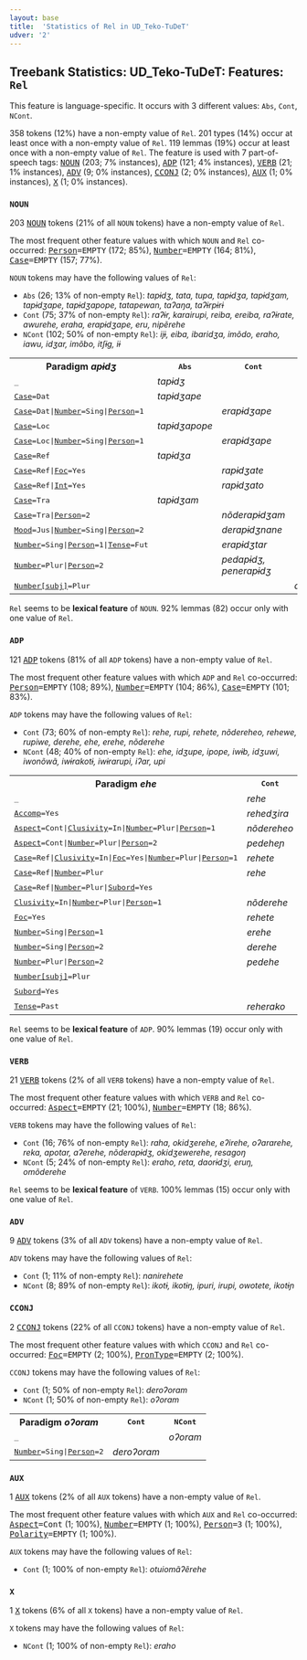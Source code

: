 ```yaml
---
layout: base
title:  'Statistics of Rel in UD_Teko-TuDeT'
udver: '2'
---
```


## Treebank Statistics: UD_Teko-TuDeT: Features: `Rel`

This feature is language-specific.
It occurs with 3 different values: `Abs`, `Cont`, `NCont`.

358 tokens (12%) have a non-empty value of `Rel`.
201 types (14%) occur at least once with a non-empty value of `Rel`.
119 lemmas (19%) occur at least once with a non-empty value of `Rel`.
The feature is used with 7 part-of-speech tags: <tt><a href="eme_tudet-pos-NOUN.html">NOUN</a></tt> (203; 7% instances), <tt><a href="eme_tudet-pos-ADP.html">ADP</a></tt> (121; 4% instances), <tt><a href="eme_tudet-pos-VERB.html">VERB</a></tt> (21; 1% instances), <tt><a href="eme_tudet-pos-ADV.html">ADV</a></tt> (9; 0% instances), <tt><a href="eme_tudet-pos-CCONJ.html">CCONJ</a></tt> (2; 0% instances), <tt><a href="eme_tudet-pos-AUX.html">AUX</a></tt> (1; 0% instances), <tt><a href="eme_tudet-pos-X.html">X</a></tt> (1; 0% instances).

### `NOUN`

203 <tt><a href="eme_tudet-pos-NOUN.html">NOUN</a></tt> tokens (21% of all `NOUN` tokens) have a non-empty value of `Rel`.

The most frequent other feature values with which `NOUN` and `Rel` co-occurred: <tt><a href="eme_tudet-feat-Person.html">Person</a></tt><tt>=EMPTY</tt> (172; 85%), <tt><a href="eme_tudet-feat-Number.html">Number</a></tt><tt>=EMPTY</tt> (164; 81%), <tt><a href="eme_tudet-feat-Case.html">Case</a></tt><tt>=EMPTY</tt> (157; 77%).

`NOUN` tokens may have the following values of `Rel`:

* `Abs` (26; 13% of non-empty `Rel`): <em>tapɨdʒ, tata, tupa, tapɨdʒa, tapɨdʒam, tapɨdʒape, tapɨdʒapope, tatapewan, taʔaŋa, taʔɨrpɨrɨ</em>
* `Cont` (75; 37% of non-empty `Rel`): <em>raʔɨr, karairupi, reiba, ereiba, raʔɨrate, awurehe, eraha, erapɨdʒape, eru, nipẽrehe</em>
* `NCont` (102; 50% of non-empty `Rel`): <em>ijɨ, eiba, ibaridʒa, imõdo, eraho, iawu, idʒar, imõbo, itʃɨg, iɨ</em>

<table>
  <tr><th>Paradigm <i>apɨdʒ</i></th><th><tt>Abs</tt></th><th><tt>Cont</tt></th><th><tt>NCont</tt></th></tr>
  <tr><td><tt>_</tt></td><td><em>tapɨdʒ</em></td><td></td><td></td></tr>
  <tr><td><tt><tt><a href="eme_tudet-feat-Case.html">Case</a></tt><tt>=Dat</tt></tt></td><td><em>tapɨdʒape</em></td><td></td><td></td></tr>
  <tr><td><tt><tt><a href="eme_tudet-feat-Case.html">Case</a></tt><tt>=Dat</tt>|<tt><a href="eme_tudet-feat-Number.html">Number</a></tt><tt>=Sing</tt>|<tt><a href="eme_tudet-feat-Person.html">Person</a></tt><tt>=1</tt></tt></td><td></td><td><em>erapɨdʒape</em></td><td></td></tr>
  <tr><td><tt><tt><a href="eme_tudet-feat-Case.html">Case</a></tt><tt>=Loc</tt></tt></td><td><em>tapɨdʒapope</em></td><td></td><td></td></tr>
  <tr><td><tt><tt><a href="eme_tudet-feat-Case.html">Case</a></tt><tt>=Loc</tt>|<tt><a href="eme_tudet-feat-Number.html">Number</a></tt><tt>=Sing</tt>|<tt><a href="eme_tudet-feat-Person.html">Person</a></tt><tt>=1</tt></tt></td><td></td><td><em>erapɨdʒape</em></td><td></td></tr>
  <tr><td><tt><tt><a href="eme_tudet-feat-Case.html">Case</a></tt><tt>=Ref</tt></tt></td><td><em>tapɨdʒa</em></td><td></td><td></td></tr>
  <tr><td><tt><tt><a href="eme_tudet-feat-Case.html">Case</a></tt><tt>=Ref</tt>|<tt><a href="eme_tudet-feat-Foc.html">Foc</a></tt><tt>=Yes</tt></tt></td><td></td><td><em>rapɨdʒate</em></td><td></td></tr>
  <tr><td><tt><tt><a href="eme_tudet-feat-Case.html">Case</a></tt><tt>=Ref</tt>|<tt><a href="eme_tudet-feat-Int.html">Int</a></tt><tt>=Yes</tt></tt></td><td></td><td><em>rapɨdʒato</em></td><td></td></tr>
  <tr><td><tt><tt><a href="eme_tudet-feat-Case.html">Case</a></tt><tt>=Tra</tt></tt></td><td><em>tapɨdʒam</em></td><td></td><td></td></tr>
  <tr><td><tt><tt><a href="eme_tudet-feat-Case.html">Case</a></tt><tt>=Tra</tt>|<tt><a href="eme_tudet-feat-Person.html">Person</a></tt><tt>=2</tt></tt></td><td></td><td><em>nõderapɨdʒam</em></td><td></td></tr>
  <tr><td><tt><tt><a href="eme_tudet-feat-Mood.html">Mood</a></tt><tt>=Jus</tt>|<tt><a href="eme_tudet-feat-Number.html">Number</a></tt><tt>=Sing</tt>|<tt><a href="eme_tudet-feat-Person.html">Person</a></tt><tt>=2</tt></tt></td><td></td><td><em>derapɨdʒnane</em></td><td></td></tr>
  <tr><td><tt><tt><a href="eme_tudet-feat-Number.html">Number</a></tt><tt>=Sing</tt>|<tt><a href="eme_tudet-feat-Person.html">Person</a></tt><tt>=1</tt>|<tt><a href="eme_tudet-feat-Tense.html">Tense</a></tt><tt>=Fut</tt></tt></td><td></td><td><em>erapɨdʒtar</em></td><td></td></tr>
  <tr><td><tt><tt><a href="eme_tudet-feat-Number.html">Number</a></tt><tt>=Plur</tt>|<tt><a href="eme_tudet-feat-Person.html">Person</a></tt><tt>=2</tt></tt></td><td></td><td><em>pedapɨdʒ, penerapɨdʒ</em></td><td></td></tr>
  <tr><td><tt><tt><a href="eme_tudet-feat-Number-subj.html">Number[subj]</a></tt><tt>=Plur</tt></tt></td><td></td><td></td><td><em>apɨdʒoŋ</em></td></tr>
</table>

`Rel` seems to be **lexical feature** of `NOUN`. 92% lemmas (82) occur only with one value of `Rel`.

### `ADP`

121 <tt><a href="eme_tudet-pos-ADP.html">ADP</a></tt> tokens (81% of all `ADP` tokens) have a non-empty value of `Rel`.

The most frequent other feature values with which `ADP` and `Rel` co-occurred: <tt><a href="eme_tudet-feat-Person.html">Person</a></tt><tt>=EMPTY</tt> (108; 89%), <tt><a href="eme_tudet-feat-Number.html">Number</a></tt><tt>=EMPTY</tt> (104; 86%), <tt><a href="eme_tudet-feat-Case.html">Case</a></tt><tt>=EMPTY</tt> (101; 83%).

`ADP` tokens may have the following values of `Rel`:

* `Cont` (73; 60% of non-empty `Rel`): <em>rehe, rupi, rehete, nõdereheo, rehewe, rupiwe, derehe, ehe, erehe, nõderehe</em>
* `NCont` (48; 40% of non-empty `Rel`): <em>ehe, idʒupe, ipope, iwɨb, idʒuwi, iwonõwã, iwɨrakotɨ, iwɨrarupi, iʔar, upi</em>

<table>
  <tr><th>Paradigm <i>ehe</i></th><th><tt>Cont</tt></th><th><tt>NCont</tt></th></tr>
  <tr><td><tt>_</tt></td><td><em>rehe</em></td><td><em>ehe</em></td></tr>
  <tr><td><tt><tt><a href="eme_tudet-feat-Accomp.html">Accomp</a></tt><tt>=Yes</tt></tt></td><td><em>rehedʒira</em></td><td></td></tr>
  <tr><td><tt><tt><a href="eme_tudet-feat-Aspect.html">Aspect</a></tt><tt>=Cont</tt>|<tt><a href="eme_tudet-feat-Clusivity.html">Clusivity</a></tt><tt>=In</tt>|<tt><a href="eme_tudet-feat-Number.html">Number</a></tt><tt>=Plur</tt>|<tt><a href="eme_tudet-feat-Person.html">Person</a></tt><tt>=1</tt></tt></td><td><em>nõdereheo</em></td><td></td></tr>
  <tr><td><tt><tt><a href="eme_tudet-feat-Aspect.html">Aspect</a></tt><tt>=Cont</tt>|<tt><a href="eme_tudet-feat-Number.html">Number</a></tt><tt>=Plur</tt>|<tt><a href="eme_tudet-feat-Person.html">Person</a></tt><tt>=2</tt></tt></td><td><em>pedeheɲ</em></td><td></td></tr>
  <tr><td><tt><tt><a href="eme_tudet-feat-Case.html">Case</a></tt><tt>=Ref</tt>|<tt><a href="eme_tudet-feat-Clusivity.html">Clusivity</a></tt><tt>=In</tt>|<tt><a href="eme_tudet-feat-Foc.html">Foc</a></tt><tt>=Yes</tt>|<tt><a href="eme_tudet-feat-Number.html">Number</a></tt><tt>=Plur</tt>|<tt><a href="eme_tudet-feat-Person.html">Person</a></tt><tt>=1</tt></tt></td><td><em>rehete</em></td><td></td></tr>
  <tr><td><tt><tt><a href="eme_tudet-feat-Case.html">Case</a></tt><tt>=Ref</tt>|<tt><a href="eme_tudet-feat-Number.html">Number</a></tt><tt>=Plur</tt></tt></td><td><em>rehe</em></td><td></td></tr>
  <tr><td><tt><tt><a href="eme_tudet-feat-Case.html">Case</a></tt><tt>=Ref</tt>|<tt><a href="eme_tudet-feat-Number.html">Number</a></tt><tt>=Plur</tt>|<tt><a href="eme_tudet-feat-Subord.html">Subord</a></tt><tt>=Yes</tt></tt></td><td></td><td><em>ehekomanawe</em></td></tr>
  <tr><td><tt><tt><a href="eme_tudet-feat-Clusivity.html">Clusivity</a></tt><tt>=In</tt>|<tt><a href="eme_tudet-feat-Number.html">Number</a></tt><tt>=Plur</tt>|<tt><a href="eme_tudet-feat-Person.html">Person</a></tt><tt>=1</tt></tt></td><td><em>nõderehe</em></td><td></td></tr>
  <tr><td><tt><tt><a href="eme_tudet-feat-Foc.html">Foc</a></tt><tt>=Yes</tt></tt></td><td><em>rehete</em></td><td></td></tr>
  <tr><td><tt><tt><a href="eme_tudet-feat-Number.html">Number</a></tt><tt>=Sing</tt>|<tt><a href="eme_tudet-feat-Person.html">Person</a></tt><tt>=1</tt></tt></td><td><em>erehe</em></td><td></td></tr>
  <tr><td><tt><tt><a href="eme_tudet-feat-Number.html">Number</a></tt><tt>=Sing</tt>|<tt><a href="eme_tudet-feat-Person.html">Person</a></tt><tt>=2</tt></tt></td><td><em>derehe</em></td><td></td></tr>
  <tr><td><tt><tt><a href="eme_tudet-feat-Number.html">Number</a></tt><tt>=Plur</tt>|<tt><a href="eme_tudet-feat-Person.html">Person</a></tt><tt>=2</tt></tt></td><td><em>pedehe</em></td><td></td></tr>
  <tr><td><tt><tt><a href="eme_tudet-feat-Number-subj.html">Number[subj]</a></tt><tt>=Plur</tt></tt></td><td></td><td><em>eheŋ</em></td></tr>
  <tr><td><tt><tt><a href="eme_tudet-feat-Subord.html">Subord</a></tt><tt>=Yes</tt></tt></td><td></td><td><em>ehenam</em></td></tr>
  <tr><td><tt><tt><a href="eme_tudet-feat-Tense.html">Tense</a></tt><tt>=Past</tt></tt></td><td><em>reherako</em></td><td></td></tr>
</table>

`Rel` seems to be **lexical feature** of `ADP`. 90% lemmas (19) occur only with one value of `Rel`.

### `VERB`

21 <tt><a href="eme_tudet-pos-VERB.html">VERB</a></tt> tokens (2% of all `VERB` tokens) have a non-empty value of `Rel`.

The most frequent other feature values with which `VERB` and `Rel` co-occurred: <tt><a href="eme_tudet-feat-Aspect.html">Aspect</a></tt><tt>=EMPTY</tt> (21; 100%), <tt><a href="eme_tudet-feat-Number.html">Number</a></tt><tt>=EMPTY</tt> (18; 86%).

`VERB` tokens may have the following values of `Rel`:

* `Cont` (16; 76% of non-empty `Rel`): <em>raha, okidʒerehe, eʔirehe, oʔararehe, reka, apotar, aʔerehe, nõderapɨdʒ, okidʒewerehe, resagoŋ</em>
* `NCont` (5; 24% of non-empty `Rel`): <em>eraho, reta, daorɨdʒi, eruŋ, omõderehe</em>

`Rel` seems to be **lexical feature** of `VERB`. 100% lemmas (15) occur only with one value of `Rel`.

### `ADV`

9 <tt><a href="eme_tudet-pos-ADV.html">ADV</a></tt> tokens (3% of all `ADV` tokens) have a non-empty value of `Rel`.

`ADV` tokens may have the following values of `Rel`:

* `Cont` (1; 11% of non-empty `Rel`): <em>nanirehete</em>
* `NCont` (8; 89% of non-empty `Rel`): <em>ikotɨ, ikotɨŋ, ipuri, irupi, owotete, ikotɨɲ</em>

### `CCONJ`

2 <tt><a href="eme_tudet-pos-CCONJ.html">CCONJ</a></tt> tokens (22% of all `CCONJ` tokens) have a non-empty value of `Rel`.

The most frequent other feature values with which `CCONJ` and `Rel` co-occurred: <tt><a href="eme_tudet-feat-Foc.html">Foc</a></tt><tt>=EMPTY</tt> (2; 100%), <tt><a href="eme_tudet-feat-PronType.html">PronType</a></tt><tt>=EMPTY</tt> (2; 100%).

`CCONJ` tokens may have the following values of `Rel`:

* `Cont` (1; 50% of non-empty `Rel`): <em>deroʔoram</em>
* `NCont` (1; 50% of non-empty `Rel`): <em>oʔoram</em>

<table>
  <tr><th>Paradigm <i>oʔoram</i></th><th><tt>Cont</tt></th><th><tt>NCont</tt></th></tr>
  <tr><td><tt>_</tt></td><td></td><td><em>oʔoram</em></td></tr>
  <tr><td><tt><tt><a href="eme_tudet-feat-Number.html">Number</a></tt><tt>=Sing</tt>|<tt><a href="eme_tudet-feat-Person.html">Person</a></tt><tt>=2</tt></tt></td><td><em>deroʔoram</em></td><td></td></tr>
</table>

### `AUX`

1 <tt><a href="eme_tudet-pos-AUX.html">AUX</a></tt> tokens (2% of all `AUX` tokens) have a non-empty value of `Rel`.

The most frequent other feature values with which `AUX` and `Rel` co-occurred: <tt><a href="eme_tudet-feat-Aspect.html">Aspect</a></tt><tt>=Cont</tt> (1; 100%), <tt><a href="eme_tudet-feat-Number.html">Number</a></tt><tt>=EMPTY</tt> (1; 100%), <tt><a href="eme_tudet-feat-Person.html">Person</a></tt><tt>=3</tt> (1; 100%), <tt><a href="eme_tudet-feat-Polarity.html">Polarity</a></tt><tt>=EMPTY</tt> (1; 100%).

`AUX` tokens may have the following values of `Rel`:

* `Cont` (1; 100% of non-empty `Rel`): <em>otuiomãʔẽrehe</em>

### `X`

1 <tt><a href="eme_tudet-pos-X.html">X</a></tt> tokens (6% of all `X` tokens) have a non-empty value of `Rel`.

`X` tokens may have the following values of `Rel`:

* `NCont` (1; 100% of non-empty `Rel`): <em>eraho</em>

